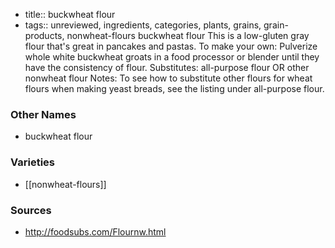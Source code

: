 - title:: buckwheat flour
- tags:: unreviewed, ingredients, categories, plants, grains, grain-products, nonwheat-flours
buckwheat flour This is a low-gluten gray flour that's great in pancakes and pastas. To make your own: Pulverize whole white buckwheat groats in a food processor or blender until they have the consistency of flour. Substitutes: all-purpose flour OR other nonwheat flour Notes: To see how to substitute other flours for wheat flours when making yeast breads, see the listing under all-purpose flour.

### Other Names

* buckwheat flour

### Varieties

* [[nonwheat-flours]]

### Sources
* http://foodsubs.com/Flournw.html
